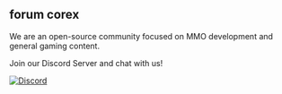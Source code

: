 ## forum corex

We are an open-source community focused on MMO development and general gaming content.

Join our Discord Server and chat with us! 

[![Discord](https://img.shields.io/discord/1425774538439921726?logo=discord&logoColor=white)](https://discord.gg/NRNPYbdpRZ "Our community hub on Discord")
